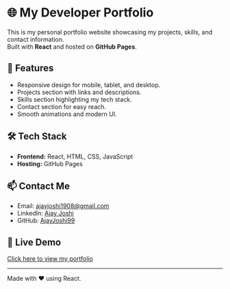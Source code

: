 # 🌐 My Developer Portfolio

This is my personal portfolio website showcasing my projects, skills, and contact information.  
Built with **React** and hosted on **GitHub Pages**.

## 🚀 Features
- Responsive design for mobile, tablet, and desktop.
- Projects section with links and descriptions.
- Skills section highlighting my tech stack.
- Contact section for easy reach.
- Smooth animations and modern UI.

## 🛠️ Tech Stack
- **Frontend:** React, HTML, CSS, JavaScript
- **Hosting:** GitHub Pages


## 📫 Contact Me
- Email: [ajayjoshi1908@gmail.com](mailto:ajayjoshi1908@gmail.com)
- LinkedIn: [Ajay Joshi](https://www.linkedin.com/in/ajay-joshi-99b752252/)
- GitHub: [AjayJoshi99](https://github.com/AjayJoshi99/)

## 🌟 Live Demo
[Click here to view my portfolio](https://github.com/AjayJoshi99/Ajay-Joshi-Porfolio.git)

---
Made with ❤️ using React.

